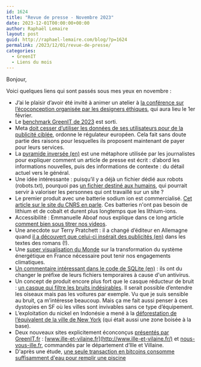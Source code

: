 ```yaml
---
id: 1624
title: "Revue de presse - Novembre 2023"
date: 2023-12-01T00:00:00+00:00
author: Raphaël Lemaire
layout: post
guid: http://raphael-lemaire.com/blog/?p=1624
permalink: /2023/12/01/revue-de-presse/
categories:
  - GreenIT
  - Liens du mois
---
```


Bonjour,

Voici quelques liens qui sont passés sous mes yeux en novembre :

 * J’ai le plaisir d’avoir été invité à animer un atelier à [la conférence sur l’écoconception organisée par les designers éthiques](https://journee-ecoconception-numerique.fr/programme), qui aura lieu le 1er février.
 * Le [benchmark GreenIT de 2023](https://www.greenit.fr/2023/10/03/numerique-au-bureau-jusqua-48-de-notre-budget-annuel-soutenable/) est sorti.
 * Meta [doit cesser d’utiliser les données de ses utilisateurs pour de la publicité ciblée](https://www.lemonde.fr/pixels/article/2023/11/01/meta-doit-cesser-d-utiliser-les-donnees-de-ses-utilisateurs-pour-de-la-publicite-ciblee-ordonne-le-regulateur-europeen_6197709_4408996.html), ordonne le régulateur européen. Cela fait sans doute partie des raisons pour lesquelles ils proposent maintenant de payer pour leurs services.
 * La [pyramide inversée (en)](https://en.wikipedia.org/wiki/Inverted_pyramid_(journalism)) est une métaphore utilisée par les journalistes pour expliquer comment un article de presse est écrit : d’abord les informations nouvelles, puis des informations de contexte : du détail actuel vers le général.
 * Une idée intéressante : puisqu’il y a déjà un fichier dédié aux robots (robots.txt), pourquoi pas [un fichier destiné aux humains](https://humanstxt.org/FR), qui pourrait servir à valoriser les personnes qui ont travaillé sur un site ?
 * Le premier produit avec une batterie sodium ion est commercialisé. [Cet article sur le site du CNRS en parle](https://www.cnrs.fr/fr/cnrsinfo/batteries-sodium-ion-une-premiere-mondiale-dont-nous-sommes-tres-fiers). Ces batteries n'ont pas besoin de lithium et de cobalt et durent plus longtemps que les lithium-ions.
 * Accessibilité : Emmanuelle Aboaf nous explique dans ce long article [comment bien sous titrer nos videos](https://emmanuelle-aboaf.netlify.app/blog/article/comment-bien-sous-titrer-vos-videos).
 * Une anecdote sur Terry Pratchett : il a changé d’éditeur en Allemagne quand [il a découvert que celui-ci insérait des publicités (en)](https://gmkeros.wordpress.com/2011/09/02/terry-pratchett-and-the-maggi-soup-adverts/) dans les textes des romans (!).
 * Une [super visualisation du Monde](https://www.lemonde.fr/planete/article/2023/11/22/comment-nous-devons-transformer-radicalement-notre-systeme-energetique_6201747_3244.html) sur la transformation du système énergétique en France nécessaire pout tenir nos engagements climatiques.
 * [Un commentaire intéressant dans le code de SQLite (en)](https://mastodon.social/@nixCraft/111465280135168409) : ils ont du changer le préfixe de leurs fichiers temporaires à cause d'un antivirus.
 * Un concept de produit encore plus fort que le casque réducteur de bruit : [un casque qui filtre les bruits indésirables](https://www.lemonde.fr/sciences/article/2023/11/23/un-casque-pour-filtrer-les-sons-indesirables_6201956_1650684.html). Il serait possible d’entendre les oiseaux mais pas les voitures par exemple. Vu que je suis sensible au bruit, ça m’intéresse beaucoup. Mais ça me fait aussi penser à ces dystopies en SF où les villes sont invivables sans ce type d’équipement.
 * L’exploitation du nickel en Indonésie a mené à la [déforestation de l’équivalent de la ville de New York](https://www.novethic.fr/actualite/environnement/ressources-naturelles/isr-rse/l-equivalent-de-la-ville-de-new-york-defriche-pour-le-nickel-en-indonesie-151817.html) (qui était aussi une zone boisée à la base).
 * Deux nouveaux sites explicitement éconconçus [présentés par GreenIT.fr](https://www.greenit.fr/2023/11/28/ille-et-vilaine-des-sites-web-deux-fois-moins-impactants-pour-lenvironnement-grace-a-lecoconception/) : [www.ille-et-vilaine.fr](http://www.ille-et-vilaine.fr/) et [nous-vous-ille.fr](https://www.nous-vous-ille.fr/), commandés par le département d’Ille et Villaine.
 * D'après une étude, [une seule transaction en bitcoins consomme suffisamment d'eau pour remplir une piscine](https://green-it.developpez.com/actu/351317/Une-seule-transaction-en-bitcoins-consomme-suffisamment-d-eau-pour-remplir-une-piscine-chaque-transaction-de-bitcoins-consomme-16-000-litres-d-eau-selon-une-etude-d-Alex-de-Vries/)